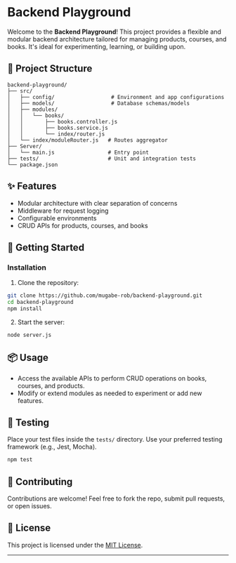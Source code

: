 # Backend Playground

Welcome to the **Backend Playground**! This project provides a flexible and modular backend architecture tailored for managing products, courses, and books. It's ideal for experimenting, learning, or building upon.

## 📁 Project Structure

```
backend-playground/
├── src/
│   ├── config/                  # Environment and app configurations
│   ├── models/                  # Database schemas/models
│   ├── modules/
│   │   └── books/
│   │       ├── books.controller.js
│   │       ├── books.service.js
│   │       └── index/router.js
│   └── index/moduleRouter.js   # Routes aggregator
├── Server/
│   └── main.js                 # Entry point
├── tests/                      # Unit and integration tests
└── package.json
```

## ✨ Features

- Modular architecture with clear separation of concerns
- Middleware for request logging
- Configurable environments
- CRUD APIs for products, courses, and books

## 🚀 Getting Started

### Installation

1. Clone the repository:

```bash
git clone https://github.com/mugabe-rob/backend-playground.git
cd backend-playground
npm install
```

2. Start the server:

```bash
node server.js
```

## 📦 Usage

- Access the available APIs to perform CRUD operations on books, courses, and products.
- Modify or extend modules as needed to experiment or add new features.

## 🧪 Testing

Place your test files inside the `tests/` directory. Use your preferred testing framework (e.g., Jest, Mocha).

```bash
npm test
```

## 🤝 Contributing

Contributions are welcome! Feel free to fork the repo, submit pull requests, or open issues.

## 📄 License

This project is licensed under the [MIT License](LICENSE).

---
